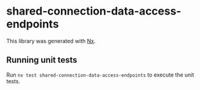 # shared-connection-data-access-endpoints

This library was generated with [Nx](https://nx.dev).

## Running unit tests

Run `nx test shared-connection-data-access-endpoints` to execute the unit tests.
